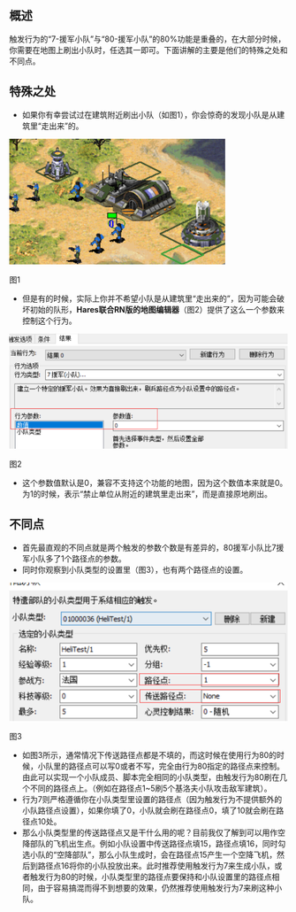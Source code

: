 ## 概述
触发行为的“7-援军小队”与“80-援军小队”的80%功能是重叠的，在大部分时候，你需要在地图上刷出小队时，任选其一即可。下面讲解的主要是他们的特殊之处和不同点。

## 特殊之处
* 如果你有幸尝试过在建筑附近刷出小队（如图1），你会惊奇的发现小队是从建筑里“走出来”的。

![图1](./pics/teamfrombld.png)

图1

* 但是有的时候，实际上你并不希望小队是从建筑里“走出来的”，因为可能会破坏初始的队形，**Hares联合RN版的地图编辑器**（图2）提供了这么一个参数来控制这个行为。

![图2](./pics/disableTeamFromBld.png)

图2

* 这个参数值默认是0，兼容不支持这个功能的地图，因为这个数值本来就是0。为1的时候，表示“禁止单位从附近的建筑里走出来”，而是直接原地刷出。

## 不同点
* 首先最直观的不同点就是两个触发的参数个数是有差异的，80援军小队比7援军小队多了1个路径点的参数。
* 同时你观察到小队类型的设置里（图3），也有两个路径点的设置。

![图3](./pics/teamWaypoint.png)

图3

* 如图3所示，通常情况下传送路径点都是不填的，而这时候在使用行为80的时候，小队里的路径点可以写0或者不写，完全由行为80指定的路径点来控制。由此可以实现一个小队成员、脚本完全相同的小队类型，由触发行为80刷在几个不同的路径点上。（例如在路径点1~5刷5个基洛夫小队攻击敌军建筑）。
* 行为7则严格遵循你在小队类型里设置的路径点（因为触发行为不提供额外的小队路径点设置），如果你填了0，小队就会刷在路径点0，填了10就会刷在路径点10处。
* 那么小队类型里的传送路径点又是干什么用的呢？目前我仅了解到可以用作空降部队的飞机出生点。例如小队设置中传送路径点填15，路径点填16，同时勾选小队的“空降部队”，那么小队生成时，会在路径点15产生一个空降飞机，然后到路径点16将你的小队投放出来。此时推荐使用触发行为7来生成小队，或者触发行为80的时候，小队类型里的路径点要保持和小队设置里的路径点相同，由于容易搞混而得不到想要的效果，仍然推荐使用触发行为7来刷这种小队。